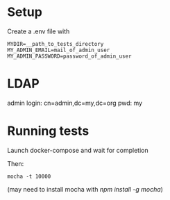 # Setup

Create a .env file with

    MYDIR=__path_to_tests_directory
    MY_ADMIN_EMAIL=mail_of_admin_user
    MY_ADMIN_PASSWORD=password_of_admin_user


# LDAP

admin login: cn=admin,dc=my,dc=org
pwd: my

# Running tests

Launch docker-compose and wait for completion

Then:

    mocha -t 10000

(may need to install mocha with *npm install -g mocha*)
